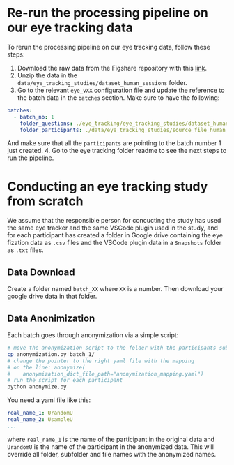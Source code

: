 
# Re-run the processing pipeline on our eye tracking data

To rerun the processing pipeline on our eye tracking data, follow these steps:
1. Download the raw data from the Figshare repository with this [link](https://figshare.com/s/d56af6f915bc29e6f620).
2. Unzip the data in the `data/eye_tracking_studies/dataset_human_sessions` folder.
3. Go to the relevant `eye_vXX` configuration file and update the reference to the batch data in the `batches` section. Make sure to have the following:
```yaml
batches:
  - batch_no: 1
    folder_questions: ./eye_tracking/eye_tracking_studies/dataset_human_sessions
    folder_participants: ./data/eye_tracking_studies/source_file_human_dataset_sessions
```
And make sure that all the `participants` are pointing to the batch number 1 just created.
4. Go to the eye tracking folder readme to see the next steps to run the pipeline.


# Conducting an eye tracking study from scratch
We assume that the responsible person for concucting the study has used the same eye tracker and the same VSCode plugin used in the study, and for each participant has created a folder in Google drive containing the eye fization data as `.csv` files and the VSCode plugin data in a `Snapshots` folder as `.txt` files.

## Data Download

Create a folder named `batch_XX` where `XX` is a number.
Then download your google drive data in that folder.

## Data Anonimization

Each batch goes through anonymization via a simple script:

```bash
# move the anonymization script to the folder with the participants sub-folder
cp anonymization.py batch_1/
# change the pointer to the right yaml file with the mapping
# on the line: anonymize(
#    anonymization_dict_file_path="anonymization_mapping.yaml")
# run the script for each participant
python anonymize.py
```

You need a yaml file like this:

```yaml
real_name_1: UrandomU
real_name_2: UsampleU
...
```
where `real_name_1` is the name of the participant in the original data and `UrandomU` is the name of the participant in the anonymized data.
This will override all folder, subfolder and file names with the anonymized names.